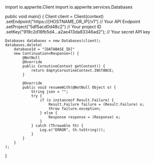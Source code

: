 import io.appwrite.Client
import io.appwrite.services.Databases

public void main() {
    Client client = Client(context)
        .setEndpoint("https://[HOSTNAME_OR_IP]/v1") // Your API Endpoint
        .setProject("5df5acd0d48c2") // Your project ID
        .setKey("919c2d18fb5d4...a2ae413da83346ad2"); // Your secret API key

    Databases databases = new Databases(client);
    databases.delete(
        databaseId = "[DATABASE_ID]"
        new Continuation<Response>() {
            @NotNull
            @Override
            public CoroutineContext getContext() {
                return EmptyCoroutineContext.INSTANCE;
            }

            @Override
            public void resumeWith(@NotNull Object o) {
                String json = "";
                try {
                    if (o instanceof Result.Failure) {
                        Result.Failure failure = (Result.Failure) o;
                        throw failure.exception;
                    } else {
                        Response response = (Response) o;
                    }
                } catch (Throwable th) {
                    Log.e("ERROR", th.toString());
                }
            }
        }
    );
}
